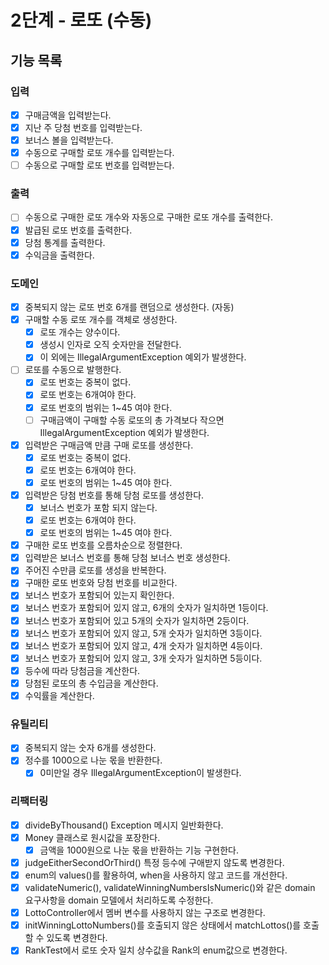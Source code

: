 # 2단계 - 로또 (수동)

## 기능 목록

### 입력
- [x] 구매금액을 입력받는다.
- [x] 지난 주 당첨 번호를 입력받는다.
- [x] 보너스 볼을 입력받는다.
- [x] 수동으로 구매할 로또 개수를 입력받는다.
- [ ] 수동으로 구매할 로또 번호를 입력받는다.

### 출력
- [ ] 수동으로 구매한 로또 개수와 자동으로 구매한 로또 개수를 출력한다.
- [x] 발급된 로또 번호를 출력한다.
- [x] 당첨 통계를 출력한다.
- [x] 수익금을 출력한다.

### 도메인
- [x] 중복되지 않는 로또 번호 6개를 랜덤으로 생성한다. (자동)
- [x] 구매할 수동 로또 개수를 객체로 생성한다.
  - [x] 로또 개수는 양수이다.
  - [x] 생성시 인자로 오직 숫자만을 전달한다.
  - [x] 이 외에는 IllegalArgumentException 예외가 발생한다.
- [ ] 로또를 수동으로 발행한다.
  - [x] 로또 번호는 중복이 없다.
  - [x] 로또 번호는 6개여야 한다.
  - [x] 로또 번호의 범위는 1~45 여야 한다.
  - [ ] 구매금액이 구매할 수동 로또의 총 가격보다 작으면 IllegalArgumentException 예외가 발생한다.
- [x] 입력받은 구매금액 만큼 구매 로또를 생성한다.
  - [x] 로또 번호는 중복이 없다.
  - [x] 로또 번호는 6개여야 한다.
  - [x] 로또 번호의 범위는 1~45 여야 한다.
- [x] 입력받은 당첨 번호를 통해 당첨 로또를 생성한다.
  - [x] 보너스 번호가 포함 되지 않는다. 
  - [x] 로또 번호는 6개여야 한다.
  - [x] 로또 번호의 범위는 1~45 여야 한다.
- [x] 구매한 로또 번호를 오름차순으로 정렬한다.
- [x] 입력받은 보너스 번호를 통해 당첨 보너스 번호 생성한다.
- [x] 주어진 수만큼 로또를 생성을 반복한다.
- [x] 구매한 로또 번호와 당첨 번호를 비교한다.
- [x] 보너스 번호가 포함되어 있는지 확인한다.
- [x] 보너스 번호가 포함되어 있지 않고, 6개의 숫자가 일치하면 1등이다.
- [x] 보너스 번호가 포함되어 있고 5개의 숫자가 일치하면 2등이다.
- [x] 보너스 번호가 포함되어 있지 않고, 5개 숫자가 일치하면 3등이다.
- [x] 보너스 번호가 포함되어 있지 않고, 4개 숫자가 일치하면 4등이다.
- [x] 보너스 번호가 포함되어 있지 않고, 3개 숫자가 일치하면 5등이다.
- [x] 등수에 따라 당첨금을 계산한다.
- [x] 당첨된 로또의 총 수입금을 계산한다.
- [x] 수익률을 계산한다.

### 유틸리티
- [x] 중복되지 않는 숫자 6개를 생성한다.
- [x] 정수를 1000으로 나눈 몫을 반환한다.
  - [x] 0미만일 경우 IllegalArgumentException이 발생한다.

### 리팩터링
- [x] divideByThousand() Exception 메시지 일반화한다.
- [x] Money 클래스로 원시값을 포장한다.
  - [x] 금액을 1000원으로 나눈 몫을 반환하는 기능 구현한다.
- [x] judgeEitherSecondOrThird() 특정 등수에 구애받지 않도록 변경한다.
- [x] enum의 values()를 활용하여, when을 사용하지 않고 코드를 개선한다.
- [x] validateNumeric(), validateWinningNumbersIsNumeric()와 같은 domain 요구사항을 domain 모델에서 처리하도록 수정한다.
- [x] LottoController에서 멤버 변수를 사용하지 않는 구조로 변경한다.
- [x] initWinningLottoNumbers()를 호출되지 않은 상태에서 matchLottos()를 호출할 수 있도록 변경한다.
- [x] RankTest에서 로또 숫자 일치 상수값을 Rank의 enum값으로 변경한다.
